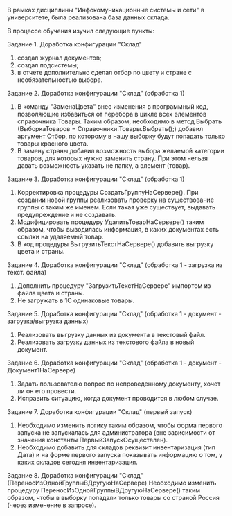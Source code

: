 В рамках дисциплины "Инфокомуникационные системы и сети" в университете, была реализована база данных склада.

В процессе обучения изучил следующие пункты:

Задание 1. Доработка конфигурации "Склад"
1) создал журнал документов;
2) создал подсистемы;
3) в отчете дополнительно сделал отбор по цвету и стране с необязательностью выбора.

Задание 2. Доработка конфигурации "Склад" (обработка 1)
1) В команду "ЗаменаЦвета" внес изменения в программный код, позволяющие избавиться от перебора в цикле всех элементов справочника Товары. Таким образом, необходимо в метод Выбрать (ВыборкаТоваров = Справочники.Товары.Выбрать();) добавил аргумент Отбор, по которому в нашу выборку будут попадать только товары красного цвета.
2) В замену страны добавил возможность выбора желаемой категории товаров, для которых нужно заменить страну. При этом нельзя давать возможность указать не папку, а элемент (товар).

Задание 3. Доработка конфигурации "Склад" (обработка 1)
1) Корректировка процедуры СоздатьГруппуНаСервере(). При создании новой группы реализовать проверку на существование группы с таким же именем. Если такая уже существует, выдавать предупреждение и не создавать.
2) Модифицировать процедуру УдалитьТоварНаСервере() таким образом, чтобы выводилась информация, в каких документах есть ссылки на удаляемый товар.
3) В код процедуры ВыгрузитьТекстНаСервере() добавить выгрузку цвета и страны.

Задание 4. Доработка конфигурации "Склад" (обработка 1 - загрузка из текст. файла)
1) Дополнить процедуру "ЗагрузитьТекстНаСервере" импортом из файла цвета и страны.
2) Не загружать в 1С одинаковые товары.

Задание 5. Доработка конфигурации "Склад" (обработка 1 - документ - загрузка/выгрузка данных)
1) Реализовать выгрузку данных из документа в текстовый файл.
2) Реализовать загрузку данных из текстового файла в новый документ.

Задание 6. Доработка конфигурации "Склад" (обработка 1 - документ - Документ1НаСервере)
1) Задать пользователю вопрос по непроведенному документу, хочет ли он его провести.
2) Исправить ситуацию, когда документ проводится в любом случае.

Задание 7. Доработка конфигурации "Склад" (первый запуск)
1) Необходимо изменить логику таким образом, чтобы форма первого запуска не запускалась для администратора (вне зависимости от значения константы ПервыйЗапускОсуществлен).
2) Необходимо добавить для складов реквизит инвентаризация (тип Дата) и на форме первого запуска показывать информацию о том, у каких складов сегодня инвентаризация.

Задание 8. Доработка конфигурации "Склад" (ПереносИзОднойГруппыВДругуюНаСервере)
Необходимо изменить процедуру ПереносИзОднойГруппыВДругуюНаСервере() таким образом, чтобы в выборку попадали только товары со страной Россия (через изменение в запросе).
